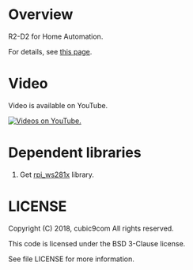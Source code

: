 # Overview

R2-D2 for Home Automation.

For details, see [this page](https://cubic9.com/Devel/%C5%C5%BB%D2%B9%A9%BA%EE/GoogleHome/%C0%D6%B3%B0%C0%FE%B3%D8%BD%AC%A5%EA%A5%E2%A5%B3%A5%F3R2-D2/).

# Video

Video is available on YouTube.

[![Videos on YouTube.](http://img.youtube.com/vi/1hsOiGCjKD0/0.jpg)](http://www.youtube.com/watch?v=1hsOiGCjKD0)


# Dependent libraries

1. Get [rpi_ws281x](https://github.com/jgarff/rpi_ws281x) library.

# LICENSE

Copyright (C) 2018, cubic9com All rights reserved.

This code is licensed under the BSD 3-Clause license.

See file LICENSE for more information.
